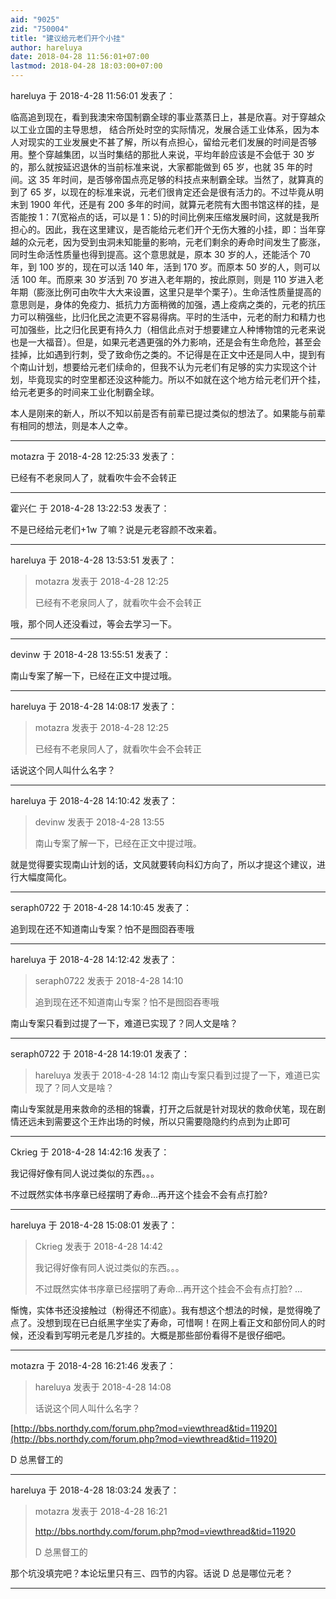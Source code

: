 ```yaml
---
aid: "9025"
zid: "750004"
title: "建议给元老们开个小挂"
author: hareluya
date: 2018-04-28 11:56:01+07:00
lastmod: 2018-04-28 18:03:00+07:00
---
```


hareluya 于 2018-4-28 11:56:01 发表了：

临高追到现在，看到我澳宋帝国制霸全球的事业蒸蒸日上，甚是欣喜。对于穿越众以工业立国的主导思想， 结合所处时空的实际情况，发展合适工业体系，因为本人对现实的工业发展史不甚了解，所以有点担心，留给元老们发展的时间是否够用。整个穿越集团，以当时集结的那批人来说，平均年龄应该是不会低于 30 岁的，那么就按延迟退休的当前标准来说，大家都能做到 65 岁，也就 35 年的时间。这 35 年时间，是否够帝国点亮足够的科技点来制霸全球。当然了，就算真的到了 65 岁，以现在的标准来说，元老们很肯定还会是很有活力的。不过毕竟从明末到 1900 年代，还是有 200 多年的时间，就算元老院有大图书馆这样的挂，是否能按 1：7(宽裕点的话，可以是 1：5)的时间比例来压缩发展时间，这就是我所担心的。因此，我在这里建议，是否能给元老们开个无伤大雅的小挂，即：当年穿越的众元老，因为受到虫洞未知能量的影响，元老们剩余的寿命时间发生了膨涨，同时生命活性质量也得到提高。这个意思就是，原本 30 岁的人，还能活个 70 年，到 100 岁的，现在可以活 140 年，活到 170 岁。而原本 50 岁的人，则可以活 100 年。而原来 30 岁活到 70 岁进入老年期的，按此原则，则是 110 岁进入老年期（膨涨比例可由吹牛大大来设置，这里只是举个栗子）。生命活性质量提高的意思则是，身体的免疫力、抵抗力方面稍微的加强，遇上疫病之类的，元老的抗压力可以稍强些，比归化民之流更不容易得病。平时的生活中，元老的耐力和精力也可加强些，比之归化民更有持久力（相信此点对于想要建立人种博物馆的元老来说也是一大福音）。但是，如果元老遇更强的外力影响，还是会有生命危险，甚至会挂掉，比如遇到行刺，受了致命伤之类的。不记得是在正文中还是同人中，提到有个南山计划，想要给元老们续命的，但我不认为元老们有足够的实力实现这个计划，毕竟现实的时空里都还没这种能力。所以不如就在这个地方给元老们开个挂，给元老更多的时间来工业化制霸全球。

本人是刚来的新人，所以不知以前是否有前辈已提过类似的想法了。如果能与前辈有相同的想法，则是本人之幸。

---

motazra 于 2018-4-28 12:25:33 发表了：

已经有不老泉同人了，就看吹牛会不会转正

---

霍兴仁 于 2018-4-28 13:22:53 发表了：

不是已经给元老们+1w 了嘛？说是元老容颜不改来着。

---

hareluya 于 2018-4-28 13:53:51 发表了：

> motazra 发表于 2018-4-28 12:25
>
> 已经有不老泉同人了，就看吹牛会不会转正

哦，那个同人还没看过，等会去学习一下。

---

devinw 于 2018-4-28 13:55:51 发表了：

南山专案了解一下，已经在正文中提过哦。

---

hareluya 于 2018-4-28 14:08:17 发表了：

> motazra 发表于 2018-4-28 12:25
>
> 已经有不老泉同人了，就看吹牛会不会转正

话说这个同人叫什么名字？

---

hareluya 于 2018-4-28 14:10:42 发表了：

> devinw 发表于 2018-4-28 13:55
>
> 南山专案了解一下，已经在正文中提过哦。

就是觉得要实现南山计划的话，文风就要转向科幻方向了，所以才提这个建议，进行大幅度简化。

---

seraph0722 于 2018-4-28 14:10:45 发表了：

追到现在还不知道南山专案？怕不是囫囵吞枣哦

---

hareluya 于 2018-4-28 14:12:42 发表了：

> seraph0722 发表于 2018-4-28 14:10
>
> 追到现在还不知道南山专案？怕不是囫囵吞枣哦

南山专案只看到过提了一下，难道已实现了？同人文是啥？

---

seraph0722 于 2018-4-28 14:19:01 发表了：

> hareluya 发表于 2018-4-28 14:12 南山专案只看到过提了一下，难道已实现了？同人文是啥？

南山专案就是用来救命的丞相的锦囊，打开之后就是针对现状的救命伏笔，现在剧情还远未到需要这个王炸出场的时候，所以只需要隐隐约约点到为止即可

---

Ckrieg 于 2018-4-28 14:42:16 发表了：

我记得好像有同人说过类似的东西。。。

不过既然实体书序章已经摆明了寿命...再开这个挂会不会有点打脸?

---

hareluya 于 2018-4-28 15:08:01 发表了：

> Ckrieg 发表于 2018-4-28 14:42
>
> 我记得好像有同人说过类似的东西。。。
>
> 不过既然实体书序章已经摆明了寿命...再开这个挂会不会有点打脸? ...

惭愧，实体书还没接触过（粉得还不彻底）。我有想这个想法的时候，是觉得晚了点了。没想到现在已白纸黑字坐实了寿命，可惜啊！在网上看正文和部份同人的时候，还没看到写明元老是几岁挂的。大概是那些部份看得不是很仔细吧。

---

motazra 于 2018-4-28 16:21:46 发表了：

> hareluya 发表于 2018-4-28 14:08
>
> 话说这个同人叫什么名字？

[http://bbs.northdy.com/forum.php?mod=viewthread&tid=11920](http://bbs.northdy.com/forum.php?mod=viewthread&tid=11920)

D 总黑督工的

---

hareluya 于 2018-4-28 18:03:24 发表了：

> motazra 发表于 2018-4-28 16:21
>
> http://bbs.northdy.com/forum.php?mod=viewthread&tid=11920
>
> D 总黑督工的

那个坑没填完吧？本论坛里只有三、四节的内容。话说 D 总是哪位元老？

---

